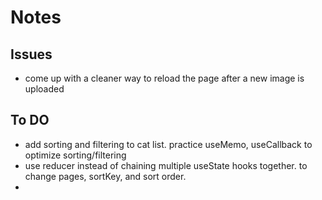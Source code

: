 # Notes

## Issues

- come up with a cleaner way to reload the page after a new image is uploaded

## To DO

- add sorting and filtering to cat list. practice useMemo, useCallback to optimize sorting/filtering
- use reducer instead of chaining multiple useState hooks together. to change pages, sortKey, and sort order.
-

